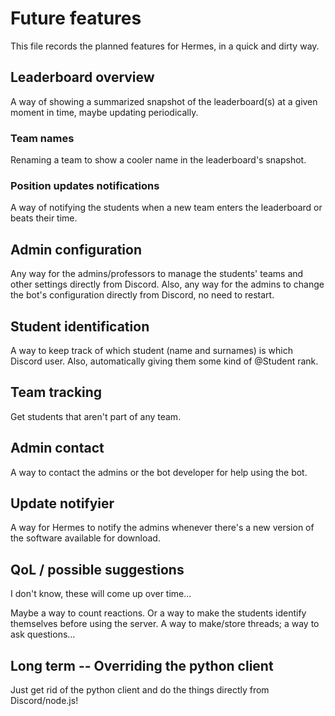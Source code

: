 # Future features

This file records the planned features for Hermes, in a quick and dirty way.

## Leaderboard overview

A way of showing a summarized snapshot of the leaderboard(s) at a given moment in time, maybe updating periodically.

### Team names

Renaming a team to show a cooler name in the leaderboard's snapshot.

### Position updates notifications

A way of notifying the students when a new team enters the leaderboard or beats their time.

## Admin configuration

Any way for the admins/professors to manage the students' teams and other settings directly from Discord. Also, any way for the admins to change the bot's configuration directly from Discord, no need to restart.

## Student identification

A way to keep track of which student (name and surnames) is which Discord user. Also, automatically giving them some kind of @Student rank.

## Team tracking

Get students that aren't part of any team.

## Admin contact

A way to contact the admins or the bot developer for help using the bot.

## Update notifyier

A way for Hermes to notify the admins whenever there's a new version of the software available for download.

## QoL / possible suggestions

I don't know, these will come up over time...

Maybe a way to count reactions. Or a way to make the students identify themselves before using the server. A way to make/store threads; a way to ask questions...

## Long term -- Overriding the python client

Just get rid of the python client and do the things directly from Discord/node.js!
